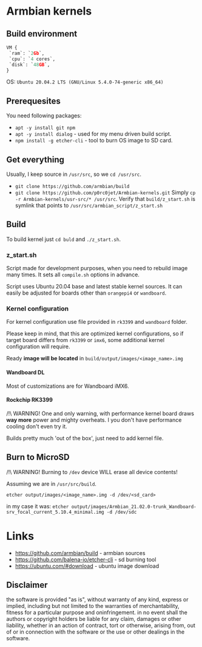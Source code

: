 # Armbian kernels
## Build environment
```python
VM {
 `ram`: `2Gb`,
 `cpu`: `4 cores`,
 `disk`: `48GB`,
}
```
OS: `Ubuntu 20.04.2 LTS (GNU/Linux 5.4.0-74-generic x86_64)`

## Prerequesites
You need following packages:
- `apt -y install git npm`
- `apt -y install dialog` - used for my menu driven build script.
- `npm install -g etcher-cli` - tool to burn OS image to SD card.

## Get everything
Usually, I keep source in `/usr/src`, so we `cd /usr/src`.
- `git clone https://github.com/armbian/build`
- `git clone https://github.com/p0rc0jet/Armbian-kernels.git`
Simply `cp -r Armbian-kernels/usr-src/* /usr/src`.
Verify that `build/z_start.sh` is symlink that points to `/usr/src/armbian_script/z_start.sh`

## Build
To build kernel just `cd buld` and `./z_start.sh`.

### z_start.sh
Script made for development purposes, when you need to rebuild image many times. It sets all `compile.sh` options in advance.

Script uses Ubuntu 20.04 base and latest stable kernel sources. It can easily be adjusted for boards other than `orangepi4` or `wandboard`. 

### Kernel configuration
For kernel configuration use file provided in `rk3399` and `wandboard` folder. 

Please keep in mind, that this are optimized kernel configurations, so if target board differs from `rk3399` or `imx6`, some additional kernel configuration will require. 

Ready **image will be located** in `build/output/images/<image_name>.img`

#### Wandboard DL
Most of customizations are for Wandboard iMX6. 

#### Rockchip RK3399

/!\ WARNING! One and only warning, with performance kernel board draws **way more** power and mighty overheats. I you don't have performance cooling don't even try it.

Builds pretty much 'out of the box', just need to add kernel file.

## Burn to MicroSD
/!\ WARNING! Burning to `/dev` device WILL erase all device contents!

Assuming we are in `/usr/src/build`.

`etcher output/images/<image_name>.img -d /dev/<sd_card>`

in my case it was: `etcher output/images/Armbian_21.02.0-trunk_Wandboard-srv_focal_current_5.10.4_minimal.img -d /dev/sdc`


# Links
- https://github.com/armbian/build - armbian sources
- https://github.com/balena-io/etcher-cli - sd burning tool
- https://ubuntu.com/#download - ubuntu image download


## Disclaimer
the software is provided "as is", without warranty of any kind, express or implied, including but not limited to the warranties of merchantability, fitness for a particular purpose and oninfringement. in no event shall the authors or copyright holders be liable for any claim, damages or other liability, whether in an action of contract, tort or otherwise, arising from, out of or in connection with the software or the use or other dealings in the software.
